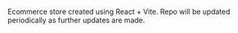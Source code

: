Ecommerce store created using React + Vite. Repo will be updated periodically as further updates are made.
